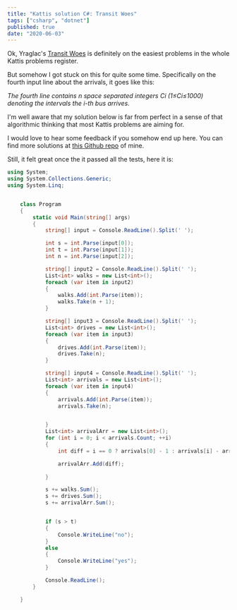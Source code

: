```yaml
---
title: "Kattis solution C#: Transit Woes"
tags: ["csharp", "dotnet"]
published: true
date: "2020-06-03"
---
```


Ok, Yraglac's [Transit Woes](https://open.kattis.com/problems/transitwoes) is definitely on the easiest problems in the whole Kattis problems register. 

But somehow I got stuck on this for quite some time. Specifically on the fourth input line about the arrivals, it goes like this:

*The fourth line contains n space separated integers Ci (1≤Ci≤1000) denoting the intervals the i-th bus arrives.*

I'm well aware that my solution below is far from perfect in a sense of that algorithmic thinking that most Kattis problems are aiming for. 

I would love to hear some feedback if you somehow end up here. You can find more solutions at [this Github repo](https://github.com/diyarfaraj/kattis) of mine. 

Still, it felt great once the it passed all the tests, here it is:


```csharp
using System;
using System.Collections.Generic;
using System.Linq;


    class Program
    {
        static void Main(string[] args)
        {
            string[] input = Console.ReadLine().Split(' ');

            int s = int.Parse(input[0]);
            int t = int.Parse(input[1]);
            int n = int.Parse(input[2]);

            string[] input2 = Console.ReadLine().Split(' ');
            List<int> walks = new List<int>();
            foreach (var item in input2)
            {
                walks.Add(int.Parse(item));
                walks.Take(n + 1);
            }

            string[] input3 = Console.ReadLine().Split(' ');
            List<int> drives = new List<int>();
            foreach (var item in input3)
            {
                drives.Add(int.Parse(item));
                drives.Take(n);
            }

            string[] input4 = Console.ReadLine().Split(' ');
            List<int> arrivals = new List<int>();
            foreach (var item in input4)
            {
                arrivals.Add(int.Parse(item));
                arrivals.Take(n);


            }
            List<int> arrivalArr = new List<int>();
            for (int i = 0; i < arrivals.Count; ++i)
            {
                int diff = i == 0 ? arrivals[0] - 1 : arrivals[i] - arrivals[i - 1];

                arrivalArr.Add(diff);
                
            }

            s += walks.Sum();
            s += drives.Sum();
            s += arrivalArr.Sum();


            if (s > t)
            {
                Console.WriteLine("no");
            }
            else
            {
                Console.WriteLine("yes");
            }

            Console.ReadLine();
        }

    }

```
  

